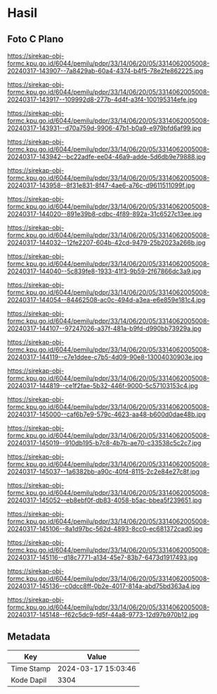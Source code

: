 # Hasil

## Foto C Plano

https://sirekap-obj-formc.kpu.go.id/6044/pemilu/pdpr/33/14/06/20/05/3314062005008-20240317-143907--7a8429ab-60a4-4374-b4f5-78e2fe862225.jpg

https://sirekap-obj-formc.kpu.go.id/6044/pemilu/pdpr/33/14/06/20/05/3314062005008-20240317-143917--109992d8-277b-4d4f-a3f4-100195314efe.jpg

https://sirekap-obj-formc.kpu.go.id/6044/pemilu/pdpr/33/14/06/20/05/3314062005008-20240317-143931--d70a759d-9906-47b1-b0a9-e979bfd6af99.jpg

https://sirekap-obj-formc.kpu.go.id/6044/pemilu/pdpr/33/14/06/20/05/3314062005008-20240317-143942--bc22adfe-ee04-46a9-adde-5d6db9e79888.jpg

https://sirekap-obj-formc.kpu.go.id/6044/pemilu/pdpr/33/14/06/20/05/3314062005008-20240317-143958--8f31e831-8f47-4ae6-a76c-d9611511099f.jpg

https://sirekap-obj-formc.kpu.go.id/6044/pemilu/pdpr/33/14/06/20/05/3314062005008-20240317-144020--891e39b8-cdbc-4f89-892a-31c6527c13ee.jpg

https://sirekap-obj-formc.kpu.go.id/6044/pemilu/pdpr/33/14/06/20/05/3314062005008-20240317-144032--12fe2207-604b-42cd-9479-25b2023a266b.jpg

https://sirekap-obj-formc.kpu.go.id/6044/pemilu/pdpr/33/14/06/20/05/3314062005008-20240317-144040--5c839fe8-1933-41f3-9b59-2f67866dc3a9.jpg

https://sirekap-obj-formc.kpu.go.id/6044/pemilu/pdpr/33/14/06/20/05/3314062005008-20240317-144054--84462508-ac0c-494d-a3ea-e6e859e181c4.jpg

https://sirekap-obj-formc.kpu.go.id/6044/pemilu/pdpr/33/14/06/20/05/3314062005008-20240317-144107--97247026-a37f-481a-b9fd-d990bb73929a.jpg

https://sirekap-obj-formc.kpu.go.id/6044/pemilu/pdpr/33/14/06/20/05/3314062005008-20240317-144119--c7e1ddee-c7b5-4d09-90e8-13004030903e.jpg

https://sirekap-obj-formc.kpu.go.id/6044/pemilu/pdpr/33/14/06/20/05/3314062005008-20240317-144819--ce1f2fae-5b32-446f-9000-5c57103153c4.jpg

https://sirekap-obj-formc.kpu.go.id/6044/pemilu/pdpr/33/14/06/20/05/3314062005008-20240317-145000--caf6b7e9-579c-4623-aa48-b600d0dae48b.jpg

https://sirekap-obj-formc.kpu.go.id/6044/pemilu/pdpr/33/14/06/20/05/3314062005008-20240317-145019--910db195-b7c8-4b7b-ae70-c33538c5c2c7.jpg

https://sirekap-obj-formc.kpu.go.id/6044/pemilu/pdpr/33/14/06/20/05/3314062005008-20240317-145037--1a6382bb-a90c-40f4-8115-2c2e84e27c8f.jpg

https://sirekap-obj-formc.kpu.go.id/6044/pemilu/pdpr/33/14/06/20/05/3314062005008-20240317-145052--eb8ebf0f-db83-4058-b5ac-bbea5f239651.jpg

https://sirekap-obj-formc.kpu.go.id/6044/pemilu/pdpr/33/14/06/20/05/3314062005008-20240317-145106--8a1d97bc-562d-4893-8cc0-ec681372cad0.jpg

https://sirekap-obj-formc.kpu.go.id/6044/pemilu/pdpr/33/14/06/20/05/3314062005008-20240317-145116--d18c7771-a134-45e7-83b7-6473d1917493.jpg

https://sirekap-obj-formc.kpu.go.id/6044/pemilu/pdpr/33/14/06/20/05/3314062005008-20240317-145136--c0dcc8ff-0b2e-4017-814a-abd75bd363a4.jpg

https://sirekap-obj-formc.kpu.go.id/6044/pemilu/pdpr/33/14/06/20/05/3314062005008-20240317-145148--f62c5dc9-fd5f-44a8-9773-12d97b970b12.jpg


## Metadata

| Key        | Value               |
| ---------- | ------------------- |
| Time Stamp | 2024-03-17 15:03:46 |
| Kode Dapil | 3304                |



